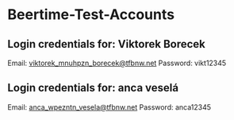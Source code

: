 # Beertime-Test-Accounts

Login credentials for: Viktorek Borecek
--------------------------------
Email: viktorek_mnuhpzn_borecek@tfbnw.net
Password: vikt12345


Login credentials for: anca veselá
-------------------------------
Email: anca_wpezntn_vesela@tfbnw.net
Password: anca12345
